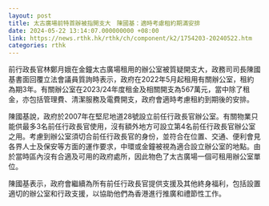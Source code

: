 ```yaml
---
layout: post
title: 太古廣場前特首辦被指開支大　陳國基：適時考慮租約期滿安排
date: 2024-05-22 13:14:07.000000000 +08:00
link: https://news.rthk.hk/rthk/ch/component/k2/1754203-20240522.htm
categories: rthk
---
```


前行政長官林鄭月娥在金鐘太古廣場租用的辦公室被質疑開支大，政務司司長陳國基書面回覆立法會議員質詢時表示，政府在2022年5月起租用有關辦公室，租約為期3年。有關辦公室在2023/24年度租金及相關開支為567萬元，當中除了租金，亦包括管理費、清潔服務及電費開支，政府會適時考慮租約到期後的安排。

陳國基說，政府於2007年在堅尼地道28號設立前任行政長官辦公室。有關物業只能供最多3名前任行政長官使用，沒有額外地方可設立第4名前任行政長官辦公室之用。考慮到辦公室須切合前任行政長官的身份，並符合在位置、交通、便利會見各界人士及保安等方面的運作要求，中環或金鐘被視為適合設立辦公室的地點。由於當時區內沒有合適及可用的政府處所，因此物色了太古廣場一個可租用辦公室單位。

陳國基表示，政府會繼續為所有前任行政長官提供支援及其他終身福利，包括設置適切的辦公室和行政支援，以協助他們為香港進行推廣和禮節性工作。
